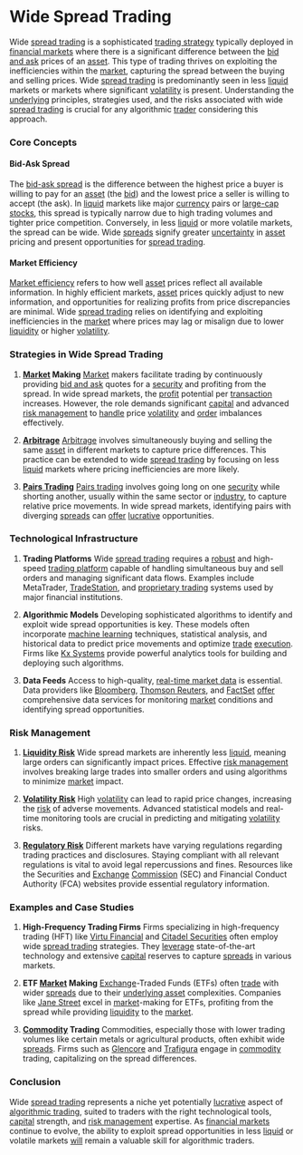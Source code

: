 # Wide Spread Trading

Wide [spread trading](../s/spread_trading.md) is a sophisticated [trading strategy](../t/trading_strategy.md) typically deployed in [financial markets](../f/financial_market.md) where there is a significant difference between the [bid and ask](../b/bid_and_ask.md) prices of an [asset](../a/asset.md). This type of trading thrives on exploiting the inefficiencies within the [market](../m/market.md), capturing the spread between the buying and selling prices. Wide [spread trading](../s/spread_trading.md) is predominantly seen in less [liquid](../l/liquid.md) markets or markets where significant [volatility](../v/volatility.md) is present. Understanding the [underlying](../u/underlying.md) principles, strategies used, and the risks associated with wide [spread trading](../s/spread_trading.md) is crucial for any algorithmic [trader](../t/trader.md) considering this approach.

### Core Concepts

#### Bid-Ask Spread
The [bid-ask spread](../b/bid-ask_spread.md) is the difference between the highest price a buyer is willing to pay for an [asset](../a/asset.md) (the [bid](../b/bid.md)) and the lowest price a seller is willing to accept (the ask). In [liquid](../l/liquid.md) markets like major [currency](../c/currency.md) pairs or [large-cap stocks](../l/large_cap_stocks.md), this spread is typically narrow due to high trading volumes and tighter price competition. Conversely, in less [liquid](../l/liquid.md) or more volatile markets, the spread can be wide. Wide [spreads](../s/spreads.md) signify greater [uncertainty](../u/uncertainty_in_trading.md) in [asset](../a/asset.md) pricing and present opportunities for [spread trading](../s/spread_trading.md).

#### Market Efficiency
[Market efficiency](../m/market_efficiency.md) refers to how well [asset](../a/asset.md) prices reflect all available information. In highly efficient markets, [asset](../a/asset.md) prices quickly adjust to new information, and opportunities for realizing profits from price discrepancies are minimal. Wide [spread trading](../s/spread_trading.md) relies on identifying and exploiting inefficiencies in the [market](../m/market.md) where prices may lag or misalign due to lower [liquidity](../l/liquidity.md) or higher [volatility](../v/volatility.md).

### Strategies in Wide Spread Trading

1. **[Market](../m/market.md) Making**
   [Market](../m/market.md) makers facilitate trading by continuously providing [bid and ask](../b/bid_and_ask.md) quotes for a [security](../s/security.md) and profiting from the spread. In wide spread markets, the [profit](../p/profit.md) potential per [transaction](../t/transaction.md) increases. However, the role demands significant [capital](../c/capital.md) and advanced [risk management](../r/risk_management.md) to [handle](../h/handle.md) price [volatility](../v/volatility.md) and [order](../o/order.md) imbalances effectively.

2. **[Arbitrage](../a/arbitrage.md)**
   [Arbitrage](../a/arbitrage.md) involves simultaneously buying and selling the same [asset](../a/asset.md) in different markets to capture price differences. This practice can be extended to wide [spread trading](../s/spread_trading.md) by focusing on less [liquid](../l/liquid.md) markets where pricing inefficiencies are more likely.

3. **[Pairs Trading](../p/pairs_trading.md)**
   [Pairs trading](../p/pairs_trading.md) involves going long on one [security](../s/security.md) while shorting another, usually within the same sector or [industry](../i/industry.md), to capture relative price movements. In wide spread markets, identifying pairs with diverging [spreads](../s/spreads.md) can [offer](../o/offer.md) [lucrative](../l/lucrative.md) opportunities.

### Technological Infrastructure

1. **Trading Platforms**
   Wide [spread trading](../s/spread_trading.md) requires a [robust](../r/robust.md) and high-speed [trading platform](../t/trading_platform.md) capable of handling simultaneous buy and sell orders and managing significant data flows. Examples include MetaTrader, [TradeStation](../t/tradestation.md), and [proprietary trading](../p/proprietary_trading.md) systems used by major financial institutions.

2. **Algorithmic Models**
   Developing sophisticated algorithms to identify and exploit wide spread opportunities is key. These models often incorporate [machine learning](../m/machine_learning.md) techniques, statistical analysis, and historical data to predict price movements and optimize [trade](../t/trade.md) [execution](../e/execution.md). Firms like [Kx Systems](https://kx.com) provide powerful analytics tools for building and deploying such algorithms.

3. **Data Feeds**
   Access to high-quality, [real-time market data](../r/real-time_market_data.md) is essential. Data providers like [Bloomberg](https://www.bloomberg.com/professional/solution/real-time-data/), [Thomson Reuters](https://www.refinitiv.com/en/products/pricing-and-market-data), and [FactSet](https://www.factset.com) [offer](../o/offer.md) comprehensive data services for monitoring [market](../m/market.md) conditions and identifying spread opportunities.

### Risk Management

1. **[Liquidity Risk](../l/liquidity_risk.md)**
   Wide spread markets are inherently less [liquid](../l/liquid.md), meaning large orders can significantly impact prices. Effective [risk management](../r/risk_management.md) involves breaking large trades into smaller orders and using algorithms to minimize [market](../m/market.md) impact.

2. **[Volatility Risk](../v/volatility_risk.md)**
   High [volatility](../v/volatility.md) can lead to rapid price changes, increasing the [risk](../r/risk.md) of adverse movements. Advanced statistical models and real-time monitoring tools are crucial in predicting and mitigating [volatility](../v/volatility.md) risks.

3. **[Regulatory Risk](../r/regulatory_risk.md)**
   Different markets have varying regulations regarding trading practices and disclosures. Staying compliant with all relevant regulations is vital to avoid legal repercussions and fines. Resources like the Securities and [Exchange](../e/exchange.md) [Commission](../c/commission.md) (SEC) and Financial Conduct Authority (FCA) websites provide essential regulatory information.

### Examples and Case Studies

1. **High-Frequency Trading Firms**
   Firms specializing in high-frequency trading (HFT) like [Virtu Financial](https://www.virtu.com) and [Citadel Securities](https://www.citadelsecurities.com) often employ wide [spread trading](../s/spread_trading.md) strategies. They [leverage](../l/leverage.md) state-of-the-art technology and extensive [capital](../c/capital.md) reserves to capture [spreads](../s/spreads.md) in various markets.

2. **ETF [Market](../m/market.md) Making**
   [Exchange](../e/exchange.md)-Traded Funds (ETFs) often [trade](../t/trade.md) with wider [spreads](../s/spreads.md) due to their [underlying asset](../u/underlying_asset.md) complexities. Companies like [Jane Street](https://www.janestreet.com) excel in [market](../m/market.md)-making for ETFs, profiting from the spread while providing [liquidity](../l/liquidity.md) to the [market](../m/market.md).

3. **[Commodity](../c/commodity.md) Trading**
   Commodities, especially those with lower trading volumes like certain metals or agricultural products, often exhibit wide [spreads](../s/spreads.md). Firms such as [Glencore](https://www.glencore.com) and [Trafigura](https://www.trafigura.com) engage in [commodity](../c/commodity.md) trading, capitalizing on the spread differences.

### Conclusion

Wide [spread trading](../s/spread_trading.md) represents a niche yet potentially [lucrative](../l/lucrative.md) aspect of [algorithmic trading](../a/algorithmic_trading.md), suited to traders with the right technological tools, [capital](../c/capital.md) strength, and [risk management](../r/risk_management.md) expertise. As [financial markets](../f/financial_market.md) continue to evolve, the ability to exploit spread opportunities in less [liquid](../l/liquid.md) or volatile markets [will](../w/will.md) remain a valuable skill for algorithmic traders.
